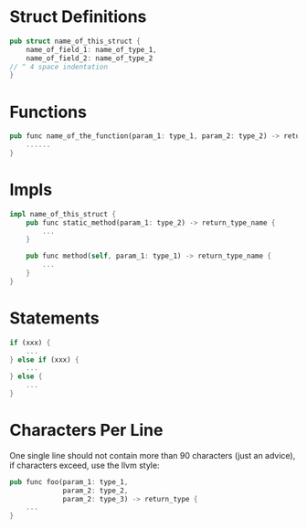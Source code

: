 # Struct Definitions

```rs
pub struct name_of_this_struct {
    name_of_field_1: name_of_type_1,
    name_of_field_2: name_of_type_2
// ^ 4 space indentation
}
```

# Functions

```rs
pub func name_of_the_function(param_1: type_1, param_2: type_2) -> return_type_name {
    ......
}
```

# Impls

```rs
impl name_of_this_struct {
    pub func static_method(param_1: type_2) -> return_type_name {
        ...
    }

    pub func method(self, param_1: type_1) -> return_type_name {
        ...
    }
}
```

# Statements

```rs
if (xxx) {
    ...
} else if (xxx) {
    ...
} else {
    ...
}
```

# Characters Per Line
One single line should not contain more than 90 characters (just an advice), if characters exceed,
use the llvm style:

```rs
pub func foo(param_1: type_1,
             param_2: type_2,
             param_2: type_3) -> return_type {
    ...
}
```
